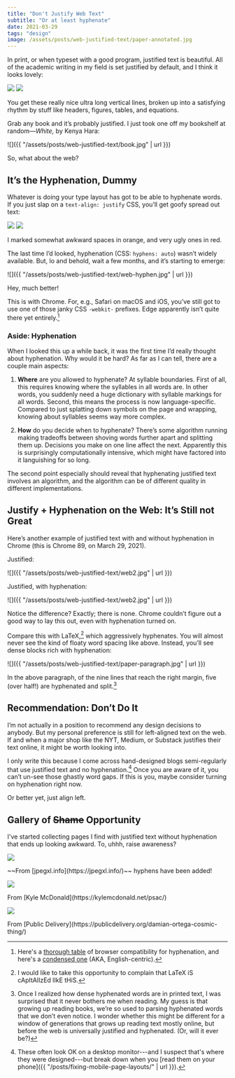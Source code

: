 ```yaml
---
title: "Don't Justify Web Text"
subtitle: "Or at least hyphenate"
date: 2021-03-29
tags: "design"
image: /assets/posts/web-justified-text/paper-annotated.jpg
---
```


In print, or when typeset with a good program, justified text is beautiful. All of the academic writing in my field is set justified by default, and I think it looks lovely:

<div class="flex mv4">
<img src="{{ "/assets/posts/web-justified-text/paper.jpg" | url }}" class="sc bare mh2 flex-auto">
<img src="{{ "/assets/posts/web-justified-text/paper-annotated.jpg" | url }}" class="sc bare mh2 flex-auto">
</div>

You get these really nice ultra long vertical lines, broken up into a satisfying rhythm by stuff like headers, figures, tables, and equations.

Grab any book and it’s probably justified. I just took one off my bookshelf at random—_White,_ by Kenya Hara:

![]({{ "/assets/posts/web-justified-text/book.jpg" | url }})

So, what about the web?

## It’s the Hyphenation, Dummy

Whatever is doing your type layout has got to be able to hyphenate words. If you just slap on a `text-align: justify` CSS, you’ll get goofy spread out text:

<div class="flex mv4">
<img src="{{ "/assets/posts/web-justified-text/web-justify.jpg" | url }}" class="sc bare mh2 flex-auto">
<img src="{{ "/assets/posts/web-justified-text/web-justify-annotated.jpg" | url }}" class="sc bare mh2 flex-auto">
</div>

<p class="figcaption">I marked somewhat awkward spaces in orange, and very ugly ones in red.</p>

The last time I’d looked, hyphenation (CSS: `hyphens: auto`) wasn’t widely available. But, lo and behold, wait a few months, and it’s starting to emerge:

![]({{ "/assets/posts/web-justified-text/web-hyphen.jpg" | url }})

<p class="figcaption">Hey, much better!</p>

This is with Chrome. For, e.g., Safari on macOS and iOS, you’ve still got to use one of those janky CSS `-webkit-` prefixes. Edge apparently isn’t quite there yet entirely.[^compat]

[^compat]: Here's a [thorough table](https://developer.mozilla.org/en-US/docs/Web/CSS/hyphens#browser_compatibility) of browser compatibility for hyphenation, and here's a [condensed one](https://caniuse.com/css-hyphens) (AKA, English-centric).

### Aside: Hyphenation

When I looked this up a while back, it was the first time I’d really thought about hyphenation. Why would it be hard? As far as I can tell, there are a couple main aspects:

1.	**Where** are you allowed to hyphenate? At syllable boundaries. First of all, this requires knowing where the syllables in all words are. In other words, you suddenly need a huge dictionary with syllable markings for all words. Second, this means the process is now language-specific. Compared to just splatting down symbols on the page and wrapping, knowing about syllables seems way more complex.

2.	**How** do you decide when to hyphenate? There’s some algorithm running making tradeoffs between shoving words further apart and splitting them up. Decisions you make on one line affect the next. Apparently this is surprisingly computationally intensive, which might have factored into it languishing for so long.

The second point especially should reveal that hyphenating justified text involves an algorithm, and the algorithm can be of different quality in different implementations.

## Justify + Hyphenation on the Web: It’s Still not Great

Here’s another example of justified text with and without hyphenation in Chrome (this is Chrome 89, on March 29, 2021).

Justified:

![]({{ "/assets/posts/web-justified-text/web2.jpg" | url }})

Justified, with hyphenation:

![]({{ "/assets/posts/web-justified-text/web2.jpg" | url }})

Notice the difference? Exactly; there is none. Chrome couldn’t figure out a good way to lay this out, even with hyphenation turned on.

Compare this with LaTeX,[^latex] which aggressively hyphenates. You will almost never see the kind of floaty word spacing like above. Instead, you’ll see dense blocks rich with hyphenation:

![]({{ "/assets/posts/web-justified-text/paper-paragraph.jpg" | url }})

[^latex]: I would like to take this opportunity to complain that LaTeX iS cApItAlIzEd lIkE tHiS.

In the above paragraph, of the nine lines that reach the right margin, five (over half!) are hyphenated and split.[^hyphens]

[^hyphens]: Once I realized how dense hyphenated words are in printed text, I was surprised that it never bothers me when reading. My guess is that growing up reading books, we’re so used to parsing hyphenated words that we don’t even notice. I wonder whether this might be different for a window of generations that grows up reading text mostly online, but before the web is universally justified and hyphenated. (Or, will it ever be?)

## Recommendation: Don’t Do It

I’m not actually in a position to recommend any design decisions to anybody. But my personal preference is still for left-aligned text on the web. If and when a major shop like the NYT, Medium, or Substack justifies their text online, it might be worth looking into.

I only write this because I come across hand-designed blogs semi-regularly that use justified text and no hyphenation.[^theory] Once you are aware of it, you can’t un-see those ghastly word gaps. If this is you, maybe consider turning on hyphenation right now.

[^theory]: These often look OK on a desktop monitor---and I suspect that's where they were designed---but break down when you [read them on your phone]({{ "/posts/fixing-mobile-page-layouts/" | url }}).

Or better yet, just align left.

## Gallery of ~~Shame~~ Opportunity

I've started collecting pages I find with justified text without hyphenation that ends up looking awkward. To, uhhh, raise awareness?

<div class="flex items-center flex-wrap mv4">

  <div class="w-50 w-third-ns tc ph1 ph2-ns mb1 mb2-ns">
      <img src="{{ "/assets/posts/web-justified-text/jpegxl.jpg" | url }}" class="br3 br4-ns">
      <p class="f6" markdown="1">~~From [jpegxl.info](https://jpegxl.info/)~~ hyphens have been added!</p>
  </div>

  <div class="w-50 w-third-ns tc ph1 ph2-ns mb1 mb2-ns">
      <img src="{{ "/assets/posts/web-justified-text/kylemcdonald.jpg" | url }}" class="br3 br4-ns">
      <p class="f6" markdown="1">From [Kyle McDonald](https://kylemcdonald.net/psac/)</p>
  </div>


  <div class="w-50 w-third-ns tc ph1 ph2-ns mb1 mb2-ns">
      <img src="{{ "/assets/posts/web-justified-text/publicdelivery.jpg" | url }}" class="br3 br4-ns">
      <p class="f6" markdown="1">From [Public Delivery](https://publicdelivery.org/damian-ortega-cosmic-thing/)</p>
  </div>

</div>
